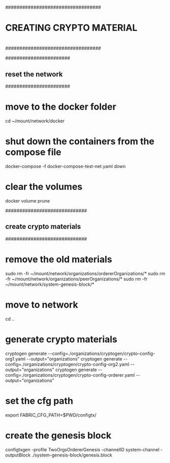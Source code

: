 ##################################
#                                #
#    CREATING CRYPTO MATERIAL    #
#                                #
##################################

#######################
## reset the network ##
#######################

# move to the docker folder
cd ~/mount/network/docker

# shut down the containers from the compose file
docker-compose -f docker-compose-test-net.yaml down

# clear the volumes
docker volume prune


#############################
## create crypto materials ##
#############################

# remove the old materials
sudo rm -fr ~/mount/network/organizations/ordererOrganizations/*
sudo rm -fr ~/mount/network/organizations/peerOrganizations/*
sudo rm -fr ~/mount/network/system-genesis-block/*

# move to network
cd ..

# generate crypto materials
cryptogen generate --config=./organizations/cryptogen/crypto-config-org1.yaml --output="organizations"
cryptogen generate --config=./organizations/cryptogen/crypto-config-org2.yaml --output="organizations"
cryptogen generate --config=./organizations/cryptogen/crypto-config-orderer.yaml --output="organizations"

# set the cfg path
export FABRIC_CFG_PATH=$PWD/configtx/

# create the genesis block
configtxgen -profile TwoOrgsOrdererGenesis -channelID system-channel -outputBlock ./system-genesis-block/genesis.block 
